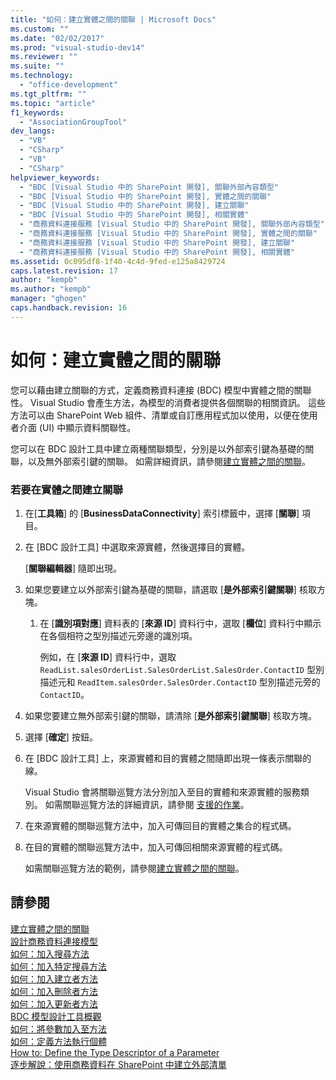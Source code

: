 ```yaml
---
title: "如何：建立實體之間的關聯 | Microsoft Docs"
ms.custom: ""
ms.date: "02/02/2017"
ms.prod: "visual-studio-dev14"
ms.reviewer: ""
ms.suite: ""
ms.technology: 
  - "office-development"
ms.tgt_pltfrm: ""
ms.topic: "article"
f1_keywords: 
  - "AssociationGroupTool"
dev_langs: 
  - "VB"
  - "CSharp"
  - "VB"
  - "CSharp"
helpviewer_keywords: 
  - "BDC [Visual Studio 中的 SharePoint 開發], 關聯外部內容類型"
  - "BDC [Visual Studio 中的 SharePoint 開發], 實體之間的關聯"
  - "BDC [Visual Studio 中的 SharePoint 開發], 建立關聯"
  - "BDC [Visual Studio 中的 SharePoint 開發], 相關實體"
  - "商務資料連接服務 [Visual Studio 中的 SharePoint 開發], 關聯外部內容類型"
  - "商務資料連接服務 [Visual Studio 中的 SharePoint 開發], 實體之間的關聯"
  - "商務資料連接服務 [Visual Studio 中的 SharePoint 開發], 建立關聯"
  - "商務資料連接服務 [Visual Studio 中的 SharePoint 開發], 相關實體"
ms.assetid: 0c095df8-1f40-4c4d-9fed-e125a8429724
caps.latest.revision: 17
author: "kempb"
ms.author: "kempb"
manager: "ghogen"
caps.handback.revision: 16
---
```

# 如何：建立實體之間的關聯
  您可以藉由建立關聯的方式，定義商務資料連接 \(BDC\) 模型中實體之間的關聯性。  Visual Studio 會產生方法，為模型的消費者提供各個關聯的相關資訊。  這些方法可以由 SharePoint Web 組件、清單或自訂應用程式加以使用，以便在使用者介面 \(UI\) 中顯示資料關聯性。  
  
 您可以在 BDC 設計工具中建立兩種關聯類型，分別是以外部索引鍵為基礎的關聯，以及無外部索引鍵的關聯。  如需詳細資訊，請參閱[建立實體之間的關聯](../sharepoint/creating-an-association-between-entities.md)。  
  
### 若要在實體之間建立關聯  
  
1.  在\[**工具箱**\] 的 \[**BusinessDataConnectivity**\] 索引標籤中，選擇 \[**關聯**\] 項目。  
  
2.  在 \[BDC 設計工具\] 中選取來源實體，然後選擇目的實體。  
  
     \[**關聯編輯器**\] 隨即出現。  
  
3.  如果您要建立以外部索引鍵為基礎的關聯，請選取 \[**是外部索引鍵關聯**\] 核取方塊。  
  
    1.  在 \[**識別項對應**\] 資料表的 \[**來源 ID**\] 資料行中，選取 \[**欄位**\] 資料行中顯示在各個相符之型別描述元旁邊的識別項。  
  
         例如，在 \[**來源 ID**\] 資料行中，選取 `ReadList.salesOrderList.SalesOrderList.SalesOrder.ContactID` 型別描述元和 `ReadItem.salesOrder.SalesOrder.ContactID` 型別描述元旁的 `ContactID`。  
  
4.  如果您要建立無外部索引鍵的關聯，請清除 \[**是外部索引鍵關聯**\] 核取方塊。  
  
5.  選擇 \[**確定**\] 按鈕。  
  
6.  在 \[BDC 設計工具\] 上，來源實體和目的實體之間隨即出現一條表示關聯的線。  
  
     Visual Studio 會將關聯巡覽方法分別加入至目的實體和來源實體的服務類別。  如需關聯巡覽方法的詳細資訊，請參閱 [支援的作業](http://go.microsoft.com/fwlink/?LinkId=169286)。  
  
7.  在來源實體的關聯巡覽方法中，加入可傳回目的實體之集合的程式碼。  
  
8.  在目的實體的關聯巡覽方法中，加入可傳回相關來源實體的程式碼。  
  
     如需關聯巡覽方法的範例，請參閱[建立實體之間的關聯](../sharepoint/creating-an-association-between-entities.md)。  
  
## 請參閱  
 [建立實體之間的關聯](../sharepoint/creating-an-association-between-entities.md)   
 [設計商務資料連接模型](../sharepoint/designing-a-business-data-connectivity-model.md)   
 [如何：加入搜尋方法](../sharepoint/how-to-add-a-finder-method.md)   
 [如何：加入特定搜尋方法](../sharepoint/how-to-add-a-specific-finder-method.md)   
 [如何：加入建立者方法](../sharepoint/how-to-add-a-creator-method.md)   
 [如何：加入刪除者方法](../sharepoint/how-to-add-a-deleter-method.md)   
 [如何：加入更新者方法](../sharepoint/how-to-add-an-updater-method.md)   
 [BDC 模型設計工具概觀](../sharepoint/bdc-model-design-tools-overview.md)   
 [如何：將參數加入至方法](../sharepoint/how-to-add-a-parameter-to-a-method.md)   
 [如何：定義方法執行個體](../sharepoint/how-to-define-a-method-instance.md)   
 [How to: Define the Type Descriptor of a Parameter](../sharepoint/how-to-define-the-type-descriptor-of-a-parameter.md)   
 [逐步解說：使用商務資料在 SharePoint 中建立外部清單](../sharepoint/walkthrough-creating-an-external-list-in-sharepoint-by-using-business-data.md)  
  
  